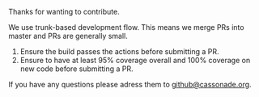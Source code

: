 Thanks for wanting to contribute. 

We use trunk-based development flow. This means we merge PRs into master and PRs are generally small. 

1. Ensure the build passes the actions before submitting a PR.
2. Ensure to have at least 95% coverage overall and 100% coverage on new code before submitting a PR.

If you have any questions please adress them to github@cassonade.org. 
